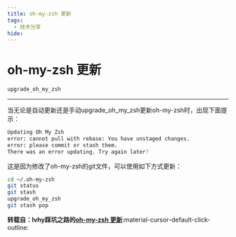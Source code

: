 ```yaml
---
title: oh-my-zsh 更新
tags:
  - 技术分享
hide:
---
```


# oh-my-zsh 更新

```bash
upgrade_oh_my_zsh
```

***
当无论是自动更新还是手动upgrade_oh_my_zsh更新oh-my-zsh时，出现下面提示：  

```bash
Updating Oh My Zsh
error: cannot pull with rebase: You have unstaged changes.
error: please commit or stash them.
There was an error updating. Try again later?
```

这是因为修改了oh-my-zsh的git文件，可以使用如下方式更新：  

```bash
cd ~/.oh-my-zsh
git status
git stash
upgrade_oh_my_zsh
git stash pop
```  


**转载自：lvhy踩坑之路的[oh-my-zsh 更新](https://blog.csdn.net/weixin_44722978/article/details/108256498)**:material-cursor-default-click-outline: